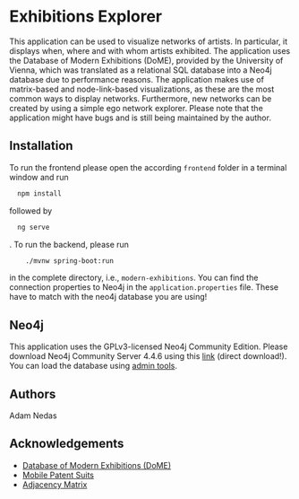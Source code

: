 
# Exhibitions Explorer

This application can be used to visualize networks of artists. 
In particular, it displays when, where and with whom artists
exhibited. The application uses the 
Database of Modern Exhibitions (DoME), 
provided by the University of Vienna, 
which was translated as a relational SQL database into a Neo4j database due to performance reasons.
The application makes use of matrix-based and node-link-based visualizations, as these are the most common ways to display networks. 
Furthermore, new networks can be created by using a simple ego network explorer.
Please note that the application might have bugs and is still being maintained by the author.





## Installation

To run the frontend please open the according ``frontend`` folder in a terminal window and
run

```bash
  npm install
```
followed by 
```bash
  ng serve
```
. To run the backend, please run 

```bash
    ./mvnw spring-boot:run
```

in the complete directory, i.e., ``modern-exhibitions``. 
You can find the connection properties to Neo4j in the ``application.properties`` file. These have to match with the neo4j database you are using!

## Neo4j

This application uses the GPLv3-licensed Neo4j Community Edition. Please download Neo4j Community Server 4.4.6 using this [link](https://neo4j.com/download-thanks/?edition=community&release=4.4.6&flavour=unix) (direct download!).
You can load the database using [admin tools](https://neo4j.com/docs/operations-manual/current/backup-restore/restore-dump/).



## Authors
Adam Nedas



## Acknowledgements

 - [Database of Modern Exhibitions (DoME)](https://exhibitions.univie.ac.at/)
 - [Mobile Patent Suits](https://observablehq.com/@d3/mobile-patent-suits)
 - [Adjacency Matrix](https://bl.ocks.org/harrisoncramer/32bbcd8c360e6d8aa0d5b7a50725fe73)

